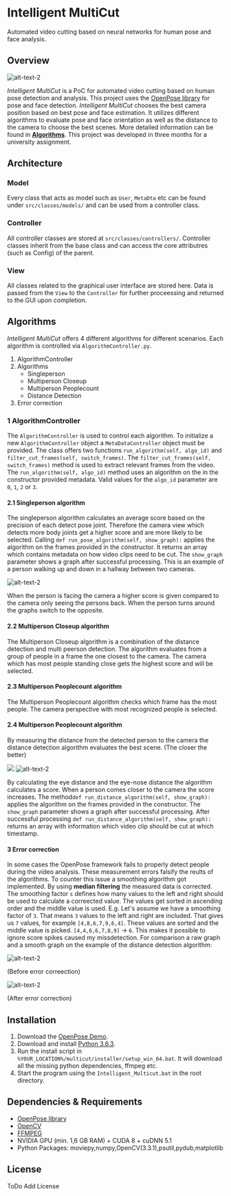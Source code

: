 
# Intelligent MultiCut
Automated video cutting based on neural networks for human pose and face analysis.

## Overview

![alt-text-2](https://i.imgur.com/m4bFb0z.png)

*Intelligent MultiCut* is a PoC for automated video cutting based on human pose detection and analysis. This project uses the [OpenPose library](https://github.com/CMU-Perceptual-Computing-Lab/openpose) for pose and face detection. *Intelligent MultiCut* chooses the best camera position based on best pose and face estimation. It utilizes different algorithms to evaluate pose and face orientation as well as the distance to the camera to choose the best scenes. 
More detailed information can be found in **[Algorithms](#algorithms)**.
This project was developed in three months for a university assignment. 

## Architecture

### Model
Every class that acts as model such as `User`, `MetaDta` etc can be found under `src/classes/models/` and can be used from a controller class.

### Controller
All controller classes are stored at `src/classes/controllers/`. Controller classes inherit from the base class and can access the core attributres (such as Config) of the parent.

### View
All classes related to the graphical user interface are stored here. Data is passed from the `View` to the `Controller` for further proceessing and returned to the GUI upon completion. 

## Algorithms
*Intelligent MultiCut* offers 4 different algorithms for different scenarios. Each algorithm is controlled via `AlgorithmController.py`. 

1.  AlgorithmController
2.  Algorithms
    -   Singleperson
    -   Multiperson Closeup
    -   Multiperson Peoplecount
    -   Distance Detection
3.  Error correction

### 1 AlgorithmController
The `AlgorithmController` is used to control each algorithm. To initialize a new `AlgorithmController` object a `MetaDataController` object must be provided. The class offers two functions  `run_algorithm(self, algo_id)` and `filter_cut_frames(self, switch_frames)`. 
The `filter_cut_frames(self, switch_frames)` method is used to extract relevant frames from the video.  The `run_algorithm(self, algo_id)` method uses an algorithm on the in the constructor provided metadata.  Valid values for the  `algo_id` parameter are `0`, `1`, `2` or `3`.

#### 2.1 Singleperson algorithm
The singleperson algorithm calculates an average score based on the precision of each detect pose joint. Therefore the camera view which detects more body joints get a higher score and are more likely to be selected. Calling `def run_pose_algorithm(self, show_graph):` applies the algorithm on the frames provided in the constructor. It returns an array which contains metadata on how video clips need to be cut. The `show_graph` parameter shows a graph after successful processing. This is an example of a person walking up and down in a hallway between two cameras.

![alt-text-2](https://i.imgur.com/alesAzE.jpg)

When the person is facing the camera a higher score is given compared to the camera only seeing the persons back. When the person turns around the graphs switch to the opposite.

#### 2.2 Multiperson Closeup algorithm

The Multiperson Closeup algorithm is a combination of the distance detection and multi peerson detection. The algorithm evaluates from a group of people in a frame the one closest to the camera. The camera which has most people standing close gets the highest score and will be selected.

#### 2.3 Multiperson Peoplecount algorithm

The Multiperson Peoplecount algorithm checks which frame has the most people. The camera perspective with most recognized people is selected.

#### 2.4 Multiperson Peoplecount algorithm

By measuring the distance from the detected person to the camera the distance detection algorithm evaluates the best scene. (The closer the better)

<img src="/doc/markdown/Distance1.gif?raw=true"> ![alt-text-2](https://i.imgur.com/aDejcoV.jpg)

By calculating the eye distance and the eye-nose distance the algorithm calculates a score. When a person comes closer to the camera the score increases. The method`def run_distance_algorithm(self, show_graph):` applies the algorithm on the frames provided in the constructor. The `show_graph` parameter shows a graph after successful processing.
After successful processing `def run_distance_algorithm(self, show_graph):` returns an array with information which video clip should be cut at which timestamp.

#### 3 Error correction

In some cases the OpenPose framework fails to properly detect people during the video analysis. These measurement errors falsify the reults of the algorithms. To counter this issue a smoothing algorithm got implemented. By using <b>median filtering</b> the measured data is corrected. The smoothing factor `s` defines how many values to the left and right should be used to calculate a correected value. The values get sorted in ascending order and the middle value is used. E.g. Let's assume we have a smoothing factor of <code>3</code>. That means `3` values to the left and right are included. That gives us `7` values, for example `[4,8,6,7,9,6,4]`. These values are sorted and the middle value is picked. `[4,4,6,6,7,8,9]` -> `6`. This makes it possible to ignore score spikes caused my missdetection.
For comparison a raw graph and a smooth graph on the example of the distance detection algorithm:

![alt-text-2](https://i.imgur.com/mniifra.jpg)

(Before error correection)

![alt-text-2](https://i.imgur.com/NC5ECoW.jpg)

(After error correction)

## Installation

1. Download the [OpenPose Demo](http://posefs1.perception.cs.cmu.edu/OpenPose/OpenPose_demo_1.0.1.zip). 
2. Download and install [Python 3.6.3](https://www.python.org/downloads/).
3. Run the install script in `%YOUR_LOCATION%/multicut/installer/setup_win_64.bat`. It will download all the missing python dependencies, ffmpeg etc.
4. Start the program using the `Intelligent_Multicut.bat` in the root directory.

## Dependencies & Requirements
- [OpenPose library](https://github.com/CMU-Perceptual-Computing-Lab/openpose)
- [OpenCV](https://github.com/opencv/opencv)
- [FFMPEG](https://ffmpeg.zeranoe.com/builds/)
- NVIDIA GPU (min. 1,6 GB RAM) + CUDA 8 + cuDNN 5.1
- Python Packages: moviepy,numpy,OpenCV(3.3.1),psutil,pydub,matplotlib

## License

ToDo Add License
